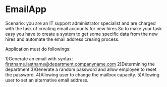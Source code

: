 # EmailApp
Scenario: you are an IT support administrator specialist and are charged with the task of creating email accounts for new hires.So to make your task easy you have to create a system to get some specific data from the new hires and automate the email address creaing process.


Application must do followings:


1)Generate an email with syntax: firstname.lastname@department.companyname.com
2)Determining the department
3)Generate a random password and allow employee to reset the password.
4)Allowing user to change the mailbox capacity.
5)Allowing user to set an alternative email address.

